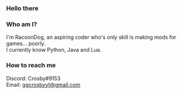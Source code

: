 ### Hello there

### Who am I?

I'm RacoonDog, an aspiring coder who's only skill is making mods for games... poorly.  
I currently know Python, Java and Lua.  

### How to reach me

Discord: Crosby#9153  
Email: ggcrosbyyt@gmail.com
